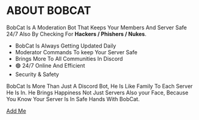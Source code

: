 # ABOUT BOBCAT

BobCat Is A Moderation Bot That Keeps Your Members And Server Safe 24/7 Also By Checking For **Hackers / Phishers / Nukes**.

* BobCat Is Always Getting Updated Daily
* Moderator Commands To keep Your Server Safe
* Brings More To All Communities In Discord
* 🟢 24/7 Online And Efficient
* Security & Safety

BobCat Is More Than Just A Discord Bot, He Is Like Family To Each Server He Is In. He Brings Happiness Not Just Servers Also your Face, Because You Know Your Server Is In Safe Hands With BobCat.

[Add Me](https://discord.com/oauth2/authorize?client_id=961762686671155240&scope=bot%20applications.commands&permissions=12818312447)

